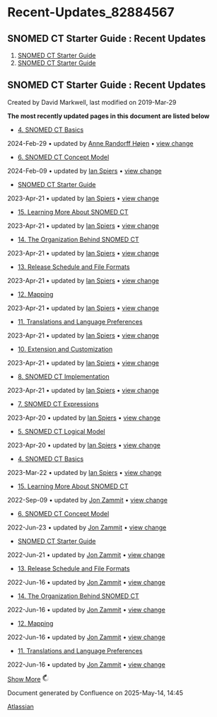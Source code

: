 # Recent-Updates\_82884567

## SNOMED CT Starter Guide : Recent Updates

1. [SNOMED CT Starter Guide](index.html)
2. [SNOMED CT Starter Guide](SNOMED-CT-Starter-Guide_26837109.html)

## SNOMED CT Starter Guide : Recent Updates

Created by David Markwell, last modified on 2019-Mar-29

**The most recently updated pages in this document are listed below**

* [4. SNOMED CT Basics](4.-SNOMED-CT-Basics_26837115.html)

2024-Feb-29 • updated by [Anne Randorff Højen](display/~ahojen/) • [view change](pages/diffpagesbyversion.action)

* [6. SNOMED CT Concept Model](6.-SNOMED-CT-Concept-Model_26837125.html)

2024-Feb-09 • updated by [Ian Spiers](display/~ispiers/) • [view change](pages/diffpagesbyversion.action)

* [SNOMED CT Starter Guide](index.html)

2023-Apr-21 • updated by [Ian Spiers](display/~ispiers/) • [view change](pages/diffpagesbyversion.action)

* [15. Learning More About SNOMED CT](15.-Learning-More-About-SNOMED-CT_26837144.html)

2023-Apr-21 • updated by [Ian Spiers](display/~ispiers/) • [view change](pages/diffpagesbyversion.action)

* [14. The Organization Behind SNOMED CT](14.-The-Organization-Behind-SNOMED-CT_26837142.html)

2023-Apr-21 • updated by [Ian Spiers](display/~ispiers/) • [view change](pages/diffpagesbyversion.action)

* [13. Release Schedule and File Formats](13.-Release-Schedule-and-File-Formats_26837140.html)

2023-Apr-21 • updated by [Ian Spiers](display/~ispiers/) • [view change](pages/diffpagesbyversion.action)

* [12. Mapping](12.-Mapping_26837137.html)

2023-Apr-21 • updated by [Ian Spiers](display/~ispiers/) • [view change](pages/diffpagesbyversion.action)

* [11. Translations and Language Preferences](11.-Translations-and-Language-Preferences_26837136.html)

2023-Apr-21 • updated by [Ian Spiers](display/~ispiers/) • [view change](pages/diffpagesbyversion.action)

* [10. Extension and Customization](10.-Extension-and-Customization_26837135.html)

2023-Apr-21 • updated by [Ian Spiers](display/~ispiers/) • [view change](pages/diffpagesbyversion.action)

* [8. SNOMED CT Implementation](8.-SNOMED-CT-Implementation_26837132.html)

2023-Apr-21 • updated by [Ian Spiers](display/~ispiers/) • [view change](pages/diffpagesbyversion.action)

* [7. SNOMED CT Expressions](7.-SNOMED-CT-Expressions_26837127.html)

2023-Apr-20 • updated by [Ian Spiers](display/~ispiers/) • [view change](pages/diffpagesbyversion.action)

* [5. SNOMED CT Logical Model](5.-SNOMED-CT-Logical-Model_26837117.html)

2023-Apr-20 • updated by [Ian Spiers](display/~ispiers/) • [view change](pages/diffpagesbyversion.action)

* [4. SNOMED CT Basics](4.-SNOMED-CT-Basics_225054824.html)

2023-Mar-22 • updated by [Ian Spiers](display/~ispiers/) • [view change](pages/diffpagesbyversion.action)

* [15. Learning More About SNOMED CT](15.-Learning-More-About-SNOMED-CT_180920231.html)

2022-Sep-09 • updated by [Jon Zammit](display/~jzammit/) • [view change](pages/diffpagesbyversion.action)

* [6. SNOMED CT Concept Model](6.-SNOMED-CT-Concept-Model_180920222.html)

2022-Jun-23 • updated by [Jon Zammit](display/~jzammit/) • [view change](pages/diffpagesbyversion.action)

* [SNOMED CT Starter Guide](index.html)

2022-Jun-21 • updated by [Jon Zammit](display/~jzammit/) • [view change](pages/diffpagesbyversion.action)

* [13. Release Schedule and File Formats](13.-Release-Schedule-and-File-Formats_180920229.html)

2022-Jun-16 • updated by [Jon Zammit](display/~jzammit/) • [view change](pages/diffpagesbyversion.action)

* [14. The Organization Behind SNOMED CT](14.-The-Organization-Behind-SNOMED-CT_180920230.html)

2022-Jun-16 • updated by [Jon Zammit](display/~jzammit/) • [view change](pages/diffpagesbyversion.action)

* [12. Mapping](12.-Mapping_180920228.html)

2022-Jun-16 • updated by [Jon Zammit](display/~jzammit/) • [view change](pages/diffpagesbyversion.action)

* [11. Translations and Language Preferences](11.-Translations-and-Language-Preferences_180920227.html)

2022-Jun-16 • updated by [Jon Zammit](display/~jzammit/) • [view change](pages/diffpagesbyversion.action)

[Show More](plugins/recently-updated/changes.action) ![Please wait](images/wait.gif)

Document generated by Confluence on 2025-May-14, 14:45

[Atlassian](https://www.atlassian.com/)
